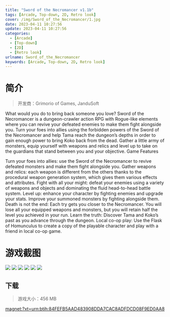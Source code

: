 ```yaml
---
title: "Sword of the Necromancer v1.1b"
tags: [Arcade, Top-down, 2D, Retro look]
cover: /img/Sword_of_the_Necromancer/1.jpg
date: 2023-04-11 10:27:56
update: 2023-04-11 10:27:56
categories: 
  - [Arcade]
  - [Top-down]
  - [2D]
  - [Retro look]
urlname: Sword_of_the_Necromancer
keywords: [Arcade, Top-down, 2D, Retro look]
---
```

# 简介

> 开发商：Grimorio of Games, JanduSoft

What would you do to bring back someone you love?
Sword of the Necromancer is a dungeon-crawler action RPG with Rogue-like elements where you can revive your defeated enemies to make them fight alongside you.
Turn your foes into allies using the forbidden powers of the Sword of the Necromancer and help Tama reach the dungeon’s depths in order to gain enough power to bring Koko back from the dead.
Gather a little army of monsters, equip yourself with weapons and relics and level up to take on the guardians that stand between you and your objective.
Game Features

Turn your foes into allies: use the Sword of the Necromancer to revive defeated monsters and make them fight alongside you.
Gather weapons and relics: each weapon is different from the others thanks to the procedural weapon generation system, which gives them various effects and attributes.
Fight with all your might: defeat your enemies using a variety of weapons and objects and dominating the fluid head-to-head battle system.
Level up: enhance your character by fighting enemies and upgrade your stats. Improve your summoned monsters by fighting alongside them.
Death is not the end: Each try gets you closer to the Necromancer. You will lose all your equipped weapons and monsters, but you will retain half the level you achieved in your run.
Learn the truth: Discover Tama and Koko’s past as you advance through the dungeon.
Local co-op play: Use the Flask of Homunculus to create a copy of the playable character and play with a friend in local co-op game.

# 游戏截图

![](/img/Sword_of_the_Necromancer/2.jpg)
![](/img/Sword_of_the_Necromancer/3.jpg)
![](/img/Sword_of_the_Necromancer/4.jpg)
![](/img/Sword_of_the_Necromancer/5.jpg)
![](/img/Sword_of_the_Necromancer/6.jpg)
![](/img/Sword_of_the_Necromancer/7.jpg)


## 下载

> 游戏大小：456 MB

[magnet:?xt=urn:btih:84FEFB5AAD483908DDA7CAC8ADFDCD08F9ED0AA8](magnet:?xt=urn:btih:84FEFB5AAD483908DDA7CAC8ADFDCD08F9ED0AA8)
